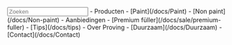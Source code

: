 <input onchange="search(this)" placeholder="Zoeken">
- Producten
    - [Paint](/docs/Paint)
    - [Non paint](/docs/Non-paint)
- Aanbiedingen
    - [Premium füller](/docs/sale/premium-fuller)
- [Tips](/docs/tips)
- Over Proving
    - [Duurzaam](/docs/Duurzaam)
- [Contact](/docs/Contact)
